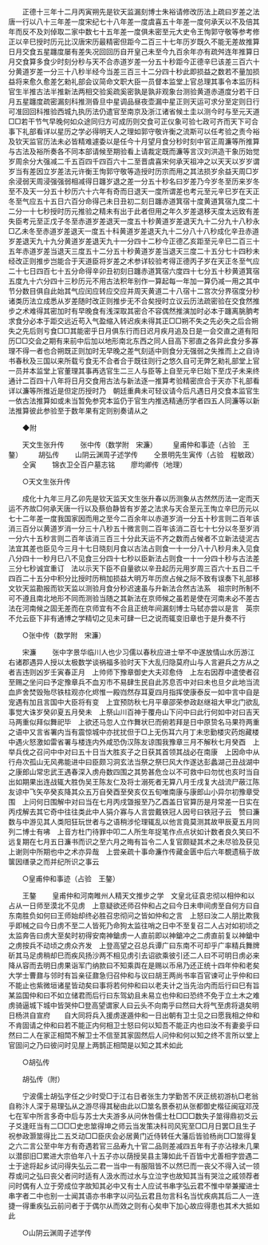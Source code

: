 <!-- { "loadSidebar": true } -->
　　正德十三年十二月丙寅朔先是钦天监漏刻博士朱裕请修改历法上疏曰岁差之法唐一行以八十三年差一度宋纪七十八年差一度虞喜五十年差一度何承天以不及倍其年而反不及刘倬取二家中数七十五年差一度俱未密至元大史令王恂郭守敬等参考修正以辛巳授时历元比汉唐宋历最精密但距今二百三十七年历岁既久不能无差故推算日月交食五星躔度屡有差失况回回历自开皇己未至今九百余年亦有疏舛连年推算日月交食算多食少时刻分秒与天不合赤道岁差一分五十秒距今正德辛巳该差三百六十分黄道岁差一分三十八秒半经今当差三百三十二分四十秒此即损益之数若不量加损益将来愈久愈差乞勑礼部会议简命文职大臣一员督本监堂上官总理其事令本监历科官生半推古法半推新法两相交验奚疏奚密孰是孰非观象台测验黄道赤道度分若干日月五星躔度疏密漏刻科推测昏旦中星调品昼夜壶漏中星正则天运可求分至定则日行可准回回科推验西城九执历法仍遣官至南京及浙江诸省候土圭以测今时与至元天道□□若干节气早晚何如众途同归方可成历则交食可正仪象可验七政可齐而天下可合事下礼部看详以星历之学必得明天人之理如郭守敬许衡之流斯可以任考验之责今裕及钦天监官历法未必皆精难遽委以是任今十月望月食分秒时刻中官正周濂等所推算与古法及裕所奏各不同本部请候至期验看上请裁定既而濂等言汉刘洪造干象历始觉岁周余分大强减二千五百四千四百六十二至晋虞喜宋何承天祖冲之以天天以岁岁谓岁当有差因立岁差法元许衡王恂郭守敬等造授时历宗而用之其法损岁余益天周□岁余浸弱天周浸强强弱相减得日躔岁退之差一分五十秒名曰岁差乃今岁冬至历来岁冬至不及天一分五十秒历六十六年有奇而日退天一度所谓差也考元至元辛巳岁在天正冬至气应五十五日六百分命得己未日丑初二刻日躔赤道箕宿十度黄道箕宿九度二十二分一十七秒授时历元推验之精未有出于此者但用之年久岁差退移天度太远致有差失臣考元至正戊子冬至赤道岁差退天一度五十秒黄道岁差退天九十二分九十八秒永□乙未冬至赤道岁差退天一度五十科黄道岁差退天九十二分八十八秒成化辛丑赤道岁差退天九十九分黄道岁差退天九十一分四十二秒今正德乙亥距至元辛巳二百三十五年赤道岁差当退天三度五十二分五十秒黄道岁差当退天三度二十五分七十四秒未经改正则推步岂能合于天道臣将岁差之术参详较验考得正德丙子岁在天正冬至气应二十七日四百七十五分命得辛卯丑初刻日躔赤道箕宿六度四十七分五十秒黄道箕宿五度九十六分四十三秒历元不用古法积年别作一算起每一年加一算仍减一用之其中节分数目俱自此始其气应闰应转应交应并周天黄道二十八宿十二宫次分界宿度分秒诸类历法立成悉从岁差随时改正则推步无不合矣授时立议云历法疏密验在交食然推步之术难得其密加时有早晚食有浅深取其密合不容偶然推演加时必本于躔离朓朒考求食分必本于距交远近苟入气盈缩入转迟疾未得其正□□朔不失之先必失之后合朔失之先后则亏食□□其能密乎日月俱东行而日迟月疾月追及日是一会交直之道有阳历□□交会之期有来前中后加以地形南北东西之同人目高下邪直之各异此食分多寡理不得一者也合朔既正则加时无早晚之差气刻适中则食分无强弱之失推而上之自诗书春秋及三国以来所载亏食无不合者合于既往则行之悠久自可无弊乞勑礼部堂上官一员并本监堂上官董理其事再选官生二三人与臣等上自至元辛巳始下至戊子未来终通计二百四十八年将日月交食用古法与新法逐一推算考验精密庶合于天亦下礼部看详以濂等所推近是但定历授时乃　朝廷重典未可轻议请今后凡遇日月交食本监官生一依古法推算如或未当暂免参究本监仍于官生内推选精通历学者四五人同濂等以新法推算彼此参验至于数年果有定则别奏请从之 

　　◆附 

　　天文生张升传 
　　张中传（数学附　宋濂） 
　　皇甫仲和事迹（占验　王鏊） 
　　胡弘传 
　　山阴云渊周子述学传 
　　仝景明先生寅传（占验　程敏政） 
　　仝寅 
　　锦衣卫仝百户墓志铭 
　　廖均卿传（地理） 

　　○天文生张升传 

　　成化十九年三月乙卯先是钦天监天文生张升春以历测象从古然然历法一定而天运不齐故□何承天唐一行以及蔡伯静皆有岁差之法求与天合至元王恂立辛巳历元以七十二年差一度我国家因而用之至今二百余年以赤道岁消一分五十秒言则二百年该消三百分以黄道岁消一分三十八秒五十微言则二百年该消二百七十七分以冬至岁消一分六十五秒言则二百年该消三百三十分此天运不齐之数而占候者不立新法徒泥古法宜其差也臣见今三月十七日晓刻月食以古法占则食一十一分八十八秒月未入见食八分四十一秒月巳八不见食三分四十七秒以臣新法占则食一十一分四十秒与古法差三分七秒诚宜重订　法以示天下臣不自量欲以辛丑起历元用岁周三百六十五日二千四百二十五分中积分比授时历稍加损益大明万年历庶占候之际不致有误奏下礼部移文钦天监勘报而钦天监以测验月食分秒迟速虽与升新法合然古法系　祖宗时所制不可不遵且南北地形不同而测验当随之其新法在京师候之虽若是使在河南未必不差古法在河南候之固无差而在京师宜有不合且正统年间漏刻博士马轼亦尝以是言　英宗不允云臣下非有通博之学精切之见未可肆一巳之说而辄变旧章也于是升奏不行 

　　○张中传（数学附　宋濂） 

　　宋濂 
　　张中字景华临川人也少习儒以春秋应进士举不中遂放情山水历游江右诸郡遇异人授以太极数学谈祸福多验时天下大乱归隐莫府山与人言避兵之方从之者吉违则凶岁壬寅春正月　上帅师下豫章御史大夫邓愈侍　上左右因荐中遣使者召至赐之坐问曰予定豫章兵不血刃市不易肆生民自此苏息否中对曰未也旦夕此地当流血庐舍焚毁殆尽铁柱观亦化烬惟一殿岿然存耳夏四月指挥使康泰反一如中言中自是宠遇有加且言国中大臣将有变　上宜预防秋七月平章邵荣参政赵继祖大甲北门欲乱事觉大诛岁癸卯夏五月癸未　上祭山川百神于覆舟山下问中曰此行何如中对曰吉天马两重似拜似舞祀毕　上欲还马忽人立作舞状巳而俯若拜是日中原贽名马果符两重之语中又言省署内当有震惊城中亦扰扰但于□上无伤耳六月丁未忠勤楼灾药炮藏楼中遇火怒激如雷省署与楼连内外咸恐伪汉陈友谅围我豫章三月不解秋七月癸酉　上举兵伐之召问中中对曰五十日当大胜亥子之日获其首领其战必在南康　上因命中从行舟次孤山无风弗能进中曰臣颇习洞玄法当祭之祭巳风大作遂达彭蠡湖己丑战湖中之康郎山常忠武王遇春深入虏舟数四围之其势甚危佥以不可救中曰勿忧也亥时当自出如期果出连战辄大胜伪吴王陈友仁及将士溺死者无算八月壬戌复大战流尸蔽江陈友谅中飞矢卒癸亥降其众五万自癸酉至癸亥仅五旬唯南康与康郎山小异尔初豫章受围　上问何日围解中对曰当在七月丙戌曁报至乃乙酉盖日官算历是月常差一日实在丙戍解去其它奇中往往类此中人狷介寡与人言尝戴铁冠人因号曰铁冠子云　赞曰濂数与中游见其人类阳狂玩世者与之语稍涉伦理辄乱以他言竟莫测其故甲辰夏五月同列二博士有咈　上音方杜门待罪中叩二人所生年捉笔作点点状如计数者良久笑曰不远复期在七月五日濂书而识之至六月之晦有旨令二人复官颇疑其术之未尽验及获见　上谢则中所期也中之术亦异哉　上尝亲疏十事命濂作传藏金匮中后六年覩遗稿于故箧因缮录之而并纪所识之事云 

　　○皇甫仲和事迹（占验　王鏊） 

　　王鏊 
　　皇甫仲和河南睢州人精天文推步之学　文皇北征袁忠彻以相仲和以占从一日师至漠北不见虏　上意疑欲还师召仲和占之曰今日未申间虏至自何方曰自东南胜负如何曰王师始却终必胜召忠彻问之皆如仲和之言　上怒曰汝二人朋比欺我乎即械之曰今日虏不至二人皆死乃命狗太监往哨之日中不至复召二人占对如初顷之太监奔告曰虏大至矣时初得安南神鎗虏一人直前即以神鎗冲之二虏直前复以神鎗中之虏按兵不动顷之虏众齐发　上登高望之召总兵谭广曰东南不可却乎广率精兵舞牌斫其马足虏稍却巳而疾风扬沙两不相见虏引去诏欲乘彼引还二人曰不可明日虏必来降从容而去明日虏果诣军门纳款曰不知乘舆在是赐以币帛乃还正统十四年仲和老矣大学士曹鼐与邻时有旨亲征鼐急归召仲和与议曰胡王两尚书率百官谏可止乎仲和曰不能止也紫微垣诸星皆动矣曰事将若何仲和曰以老夫计之当先治内而后行曰巳有旨某监国仲和曰不如立储君而后行曰东驾幼且未易立也仲和曰恐终不免于立土木之难虏骑逼城下城中皆哭仲□登高望谓家人曰云头不向南乎曰然曰大将气至虏将退矣明日杨洪自宣府　　自大同将兵入援虏遂遁仲和一日出朝有卫士见之曰愿我相之仲和不肯固请之仲和曰若不能正内何相卫士怒曰何以知吾不能正内也曰汝不有妻妾乎曰然曰二人在家正相閗不解卫士不信至其家固然后人问仲和何以知之终不言所以堂上官固问之乃曰彼问时见屋上两鹊正相閗是以知之其术如此 

　　○胡弘传 

　　胡弘传（附） 

　　宁波儒士胡弘字任之少时受□于江右日者张生力学勤苦不厌正统初游杭□老翁自称汴人深于易理弘从之游尽得其秘由此以□筮名景泰初从张都御史楷征闽寇邓茂七在军中所言多奇中后与苏士大夫游多从问休咎儒士杜□□□数失子筮得鼎初爻云子爻逢旺当有二□□□史忠筮得坤之师云当发策决科司风宪至□□月日罢□且生子祝参政灏筮得比二五爻动□□臣庆会必居黄门近侍转任大藩后皆验杨尚□□筮得复之六二言公至中年方有奇遇若官三品寿九十官二品则差减四五年有子亦沾禄未几果以潜邸旧□累进大宗伯年八十五子亦以荫授吴县主簿如此千百皆中尤善相字尝遇二士于途将起乡试问得失弘云二君一当中一有服阻皆不以然巳而一丧父不得入试一领荐或问之弘曰丧父者问时适有人汲水而过水与立泣字也故知其当有哭泣之戚领荐者问时偶有人立于旁成位字故知其必中又有士人应试书串字弘云君不惟中举兼擢进士串字者二中也别一士闻其语亦书串字以问弘云君且勿言科名当忧疾病其后二人一连捷一得重疾弘云前问者于于偶尔从而效之则有心矣申下加心故应得患也其术大抵如此 

　　○山阴云渊周子述学传 

